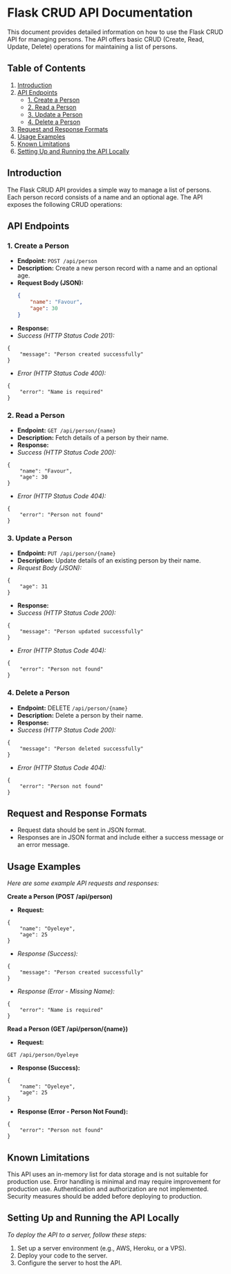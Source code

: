 # Flask CRUD API Documentation

This document provides detailed information on how to use the Flask CRUD API for managing persons. The API offers basic CRUD (Create, Read, Update, Delete) operations for maintaining a list of persons.

## Table of Contents

1. [Introduction](#introduction)
2. [API Endpoints](#api-endpoints)
    - [1. Create a Person](#1-create-a-person)
    - [2. Read a Person](#2-read-a-person)
    - [3. Update a Person](#3-update-a-person)
    - [4. Delete a Person](#4-delete-a-person)
3. [Request and Response Formats](#request-and-response-formats)
4. [Usage Examples](#usage-examples)
5. [Known Limitations](#known-limitations)
6. [Setting Up and Running the API Locally](#setting-up-and-running-the-api-locally)

## Introduction

The Flask CRUD API provides a simple way to manage a list of persons. Each person record consists of a name and an optional age. The API exposes the following CRUD operations:

## API Endpoints

### 1. Create a Person

- **Endpoint:** `POST /api/person`
- **Description:** Create a new person record with a name and an optional age.
- **Request Body (JSON):**
  ```json
  {
      "name": "Favour",
      "age": 30
  }
  
- **Response:**
- *Success (HTTP Status Code 201):*
```
{
    "message": "Person created successfully"
}
```
- *Error (HTTP Status Code 400):*
```
{
    "error": "Name is required"
}
```
###  2. Read a Person

- **Endpoint:** `GET /api/person/{name}`
- **Description:** Fetch details of a person by their name.
- **Response:**
- *Success (HTTP Status Code 200):*
```
{
    "name": "Favour",
    "age": 30
}
```
- *Error (HTTP Status Code 404):*
```
{
    "error": "Person not found"
}
```
###  3. Update a Person

- **Endpoint:** `PUT /api/person/{name}`
- **Description:** Update details of an existing person by their name.
- *Request Body (JSON):*
```
{
    "age": 31
}
```
- **Response:**
- *Success (HTTP Status Code 200):*
```
{
    "message": "Person updated successfully"
}
```
- *Error (HTTP Status Code 404):*
```
{
    "error": "Person not found"
}
```
### 4. Delete a Person

- **Endpoint:** DELETE `/api/person/{name}`
- **Description:** Delete a person by their name.
- **Response:**
- *Success (HTTP Status Code 200):*
```
{
    "message": "Person deleted successfully"
}
```
- *Error (HTTP Status Code 404):*
```
{
    "error": "Person not found"
}
```


## Request and Response Formats

- Request data should be sent in JSON format.
- Responses are in JSON format and include either a success message or an error message.


## Usage Examples
*Here are some example API requests and responses:*

 **Create a Person (POST /api/person)**
- **Request:**
```
{
    "name": "Oyeleye",
    "age": 25
}
```
- *Response (Success):*
```
{
    "message": "Person created successfully"
}
```
- *Response (Error - Missing Name):*
```
{
    "error": "Name is required"
}
```

  **Read a Person (GET /api/person/{name})**
- **Request:**
```
GET /api/person/Oyeleye 
```
- **Response (Success):**
```
{
    "name": "Oyeleye",
    "age": 25
}
```
- **Response (Error - Person Not Found):**
```
{
    "error": "Person not found"
}
```


##  Known Limitations

This API uses an in-memory list for data storage and is not suitable for production use.
Error handling is minimal and may require improvement for production use.
Authentication and authorization are not implemented. Security measures should be added before deploying to production.

## Setting Up and Running the API Locally

*To deploy the API to a server, follow these steps:*

1. Set up a server environment (e.g., AWS, Heroku, or a VPS).
2. Deploy your code to the server.
3. Configure the server to host the API.
